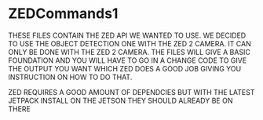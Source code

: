 # ZEDCommands1

THESE FILES CONTAIN THE ZED API WE WANTED TO USE. WE DECIDED TO USE THE OBJECT DETECTION ONE WITH THE ZED 2 CAMERA.
IT CAN ONLY BE DONE WITH THE ZED 2 CAMERA. THE FILES WILL GIVE A BASIC FOUNDATION AND YOU WILL HAVE TO GO IN A CHANGE
CODE TO GIVE THE OUTPUT YOU WANT WHICH ZED DOES A GOOD JOB GIVING YOU INSTRUCTION ON HOW TO DO THAT.


ZED REQUIRES A GOOD AMOUNT OF DEPENDCIES BUT WITH THE LATEST JETPACK INSTALL ON THE JETSON THEY SHOULD ALREADY BE
ON THERE
